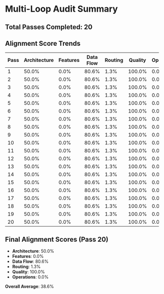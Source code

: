 # Multi-Loop Audit Summary

## Total Passes Completed: 20

## Alignment Score Trends

| Pass | Architecture | Features | Data Flow | Routing | Quality | Operations |
|------|-------------|----------|-----------|---------|---------|------------|
| 1 | 50.0% | 0.0% | 80.6% | 1.3% | 100.0% | 0.0% |
| 2 | 50.0% | 0.0% | 80.6% | 1.3% | 100.0% | 0.0% |
| 3 | 50.0% | 0.0% | 80.6% | 1.3% | 100.0% | 0.0% |
| 4 | 50.0% | 0.0% | 80.6% | 1.3% | 100.0% | 0.0% |
| 5 | 50.0% | 0.0% | 80.6% | 1.3% | 100.0% | 0.0% |
| 6 | 50.0% | 0.0% | 80.6% | 1.3% | 100.0% | 0.0% |
| 7 | 50.0% | 0.0% | 80.6% | 1.3% | 100.0% | 0.0% |
| 8 | 50.0% | 0.0% | 80.6% | 1.3% | 100.0% | 0.0% |
| 9 | 50.0% | 0.0% | 80.6% | 1.3% | 100.0% | 0.0% |
| 10 | 50.0% | 0.0% | 80.6% | 1.3% | 100.0% | 0.0% |
| 11 | 50.0% | 0.0% | 80.6% | 1.3% | 100.0% | 0.0% |
| 12 | 50.0% | 0.0% | 80.6% | 1.3% | 100.0% | 0.0% |
| 13 | 50.0% | 0.0% | 80.6% | 1.3% | 100.0% | 0.0% |
| 14 | 50.0% | 0.0% | 80.6% | 1.3% | 100.0% | 0.0% |
| 15 | 50.0% | 0.0% | 80.6% | 1.3% | 100.0% | 0.0% |
| 16 | 50.0% | 0.0% | 80.6% | 1.3% | 100.0% | 0.0% |
| 17 | 50.0% | 0.0% | 80.6% | 1.3% | 100.0% | 0.0% |
| 18 | 50.0% | 0.0% | 80.6% | 1.3% | 100.0% | 0.0% |
| 19 | 50.0% | 0.0% | 80.6% | 1.3% | 100.0% | 0.0% |
| 20 | 50.0% | 0.0% | 80.6% | 1.3% | 100.0% | 0.0% |

## Final Alignment Scores (Pass 20)

- **Architecture**: 50.0%
- **Features**: 0.0%
- **Data Flow**: 80.6%
- **Routing**: 1.3%
- **Quality**: 100.0%
- **Operations**: 0.0%

**Overall Average**: 38.6%
